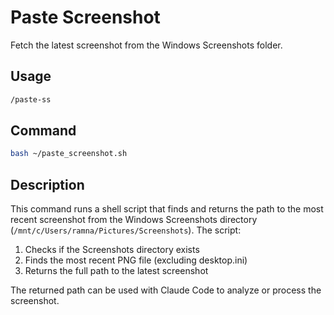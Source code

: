 # Paste Screenshot

Fetch the latest screenshot from the Windows Screenshots folder.

## Usage

```bash
/paste-ss
```

## Command

```bash
bash ~/paste_screenshot.sh
```

## Description

This command runs a shell script that finds and returns the path to the most recent screenshot from the Windows Screenshots directory (`/mnt/c/Users/ramna/Pictures/Screenshots`). The script:

1. Checks if the Screenshots directory exists
2. Finds the most recent PNG file (excluding desktop.ini)
3. Returns the full path to the latest screenshot

The returned path can be used with Claude Code to analyze or process the screenshot.